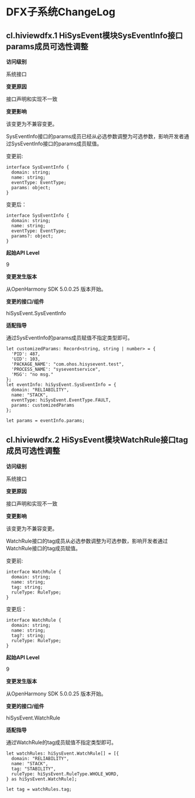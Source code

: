 # DFX子系统ChangeLog

## cl.hiviewdfx.1 HiSysEvent模块SysEventInfo接口params成员可选性调整

**访问级别**

系统接口

**变更原因**

接口声明和实现不一致

**变更影响**

该变更为不兼容变更。

SysEventInfo接口的params成员已经从必选参数调整为可选参数，影响开发者通过SysEventInfo接口的params成员赋值。

变更前:

```
interface SysEventInfo {
  domain: string;
  name: string;
  eventType: EventType;
  params: object;
}
```

变更后：

```
interface SysEventInfo {
  domain: string;
  name: string;
  eventType: EventType;
  params?: object;
}
```

**起始API Level**

9

**变更发生版本**

从OpenHarmony SDK 5.0.0.25 版本开始。

**变更的接口/组件**

hiSysEvent.SysEventInfo

**适配指导**

通过SysEventInfo的params成员赋值不指定类型即可。

```
let customizedParams: Record<string, string | number> = {
  'PID': 487,
  'UID': 103,
  'PACKAGE_NAME': "com.ohos.hisysevent.test",
  'PROCESS_NAME': "syseventservice",
  'MSG': "no msg."
};
let eventInfo: hiSysEvent.SysEventInfo = {
  domain: "RELIABILITY",
  name: "STACK",
  eventType: hiSysEvent.EventType.FAULT,
  params: customizedParams
};

let params = eventInfo.params;
```

## cl.hiviewdfx.2 HiSysEvent模块WatchRule接口tag成员可选性调整

**访问级别**

系统接口

**变更原因**

接口声明和实现不一致

**变更影响**

该变更为不兼容变更。

WatchRule接口的tag成员从必选参数调整为可选参数，影响开发者通过WatchRule接口的tag成员赋值。

变更前:

```
interface WatchRule {
  domain: string;
  name: string;
  tag: string;
  ruleType: RuleType;
}
```

变更后：

```
interface WatchRule {
  domain: string;
  name: string;
  tag?: string;
  ruleType: RuleType;
}
```

**起始API Level**

9

**变更发生版本**

从OpenHarmony SDK 5.0.0.25 版本开始。

**变更的接口/组件**

hiSysEvent.WatchRule 

**适配指导**

通过WatchRule的tag成员赋值不指定类型即可。

```
let watchRules: hiSysEvent.WatchRule[] = [{
  domain: "RELIABILITY",
  name: "STACK",
  tag: "STABILITY",
  ruleType: hiSysEvent.RuleType.WHOLE_WORD,
} as hiSysEvent.WatchRule];

let tag = watchRules.tag;
```